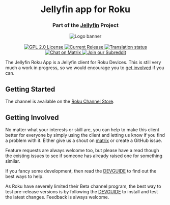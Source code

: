 <h1 style="text-align: center;">Jellyfin app for Roku</h1>
<h3 style="text-align: center;">Part of the <a href="https://jellyfin.media/">Jellyfin</a> Project</h3>

<p align="center">
<img alt="Logo banner" src="https://raw.githubusercontent.com/jellyfin/jellyfin-ux/master/branding/SVG/banner-logo-solid.svg?sanitize=true"/>
<br/><br/>
<a href="https://github.com/jellyfin/jellyfin-roku">
<img alt="GPL 2.0 License" src="https://img.shields.io/github/license/jellyfin/jellyfin-roku.svg"/>
</a>
<a href="https://github.com/jellyfin/jellyfin-roku/releases">
<img alt="Current Release" src="https://img.shields.io/github/release/jellyfin/jellyfin-roku.svg"/>
</a>
<a href="https://translate.jellyfin.org/projects/jellyfin/jellyfin-roku/?utm_source=widget">
<img src="https://translate.jellyfin.org/widgets/jellyfin/-/jellyfin-roku/svg-badge.svg" alt="Translation status" />
</a>
<br/>
<a href="https://matrix.to/#/+jellyfin:matrix.org">
<img alt="Chat on Matrix" src="https://img.shields.io/matrix/jellyfin:matrix.org.svg?logo=matrix"/>
</a>
<a href="https://www.reddit.com/r/jellyfin">
<img alt="Join our Subreddit" src="https://img.shields.io/badge/reddit-r%2Fjellyfin-%23FF5700.svg"/>
</a>
</p>

The Jellyfin Roku App is a Jellyfin client for Roku Devices.  This is still very much a work in progress, so we would encourage you to [get involved](#get_involved) if you can.

## Getting Started

The channel is available on the [Roku Channel Store](https://channelstore.roku.com/details/cc5e559d08d9ec87c5f30dcebdeebc12/jellyfin).

## Getting Involved<a name="get_involved"></a>

No matter what your interests or skill are, you can help to make this client better for everyone by simply using the client and letting us know if you find a problem with it.   Either give us a shout on [matrix](https://matrix.to/#/+jellyfin:matrix.org) or create a GitHub issue.

Feature requests are always welcome too, but please have a read though the existing issues to see if someone has already raised one for something similar.

If you fancy some development, then read the [DEVGUIDE](DEVGUIDE.md) to find out the best ways to help.

As Roku have severely limited their Beta channel program, the best way to test pre-release versions is by following the [DEVGUIDE](DEVGUIDE.md) to install and test the latest changes.  Feedback is always welcome.
